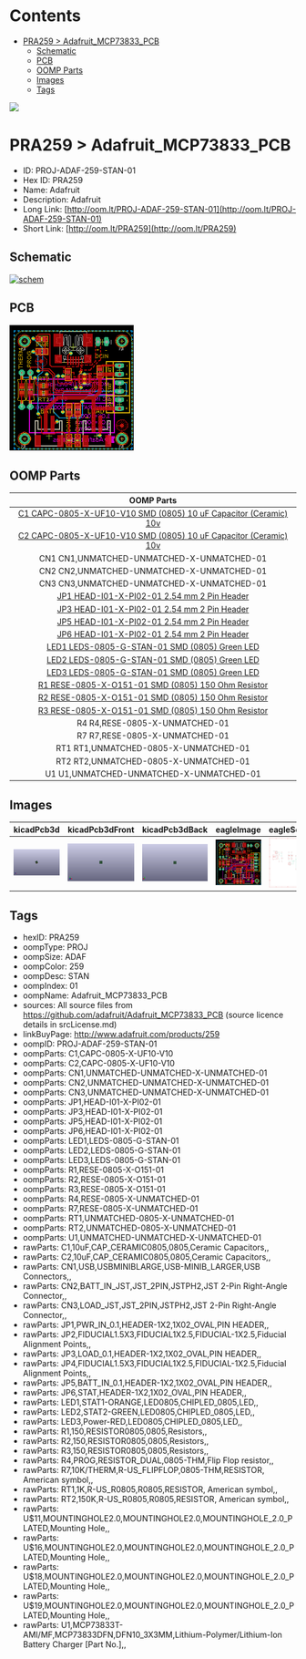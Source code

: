 



Contents
========

* [PRA259 > Adafruit_MCP73833_PCB](#pra259--adafruit_mcp73833_pcb)
	* [Schematic](#schematic)
	* [PCB](#pcb)
	* [OOMP Parts](#oomp-parts)
	* [Images](#images)
	* [Tags](#tags)
  
![][im]
# PRA259 > Adafruit_MCP73833_PCB

- ID: PROJ-ADAF-259-STAN-01
- Hex ID: PRA259
- Name: Adafruit
- Description: Adafruit
- Long Link: [http://oom.lt/PROJ-ADAF-259-STAN-01](http://oom.lt/PROJ-ADAF-259-STAN-01)
- Short Link: [http://oom.lt/PRA259](http://oom.lt/PRA259)

## Schematic
  
[![schem](eagleSchemImage.png)](eagleSchemImage.png)
## PCB
  
[![pcb](eagleImage.png)](eagleImage.png)
## OOMP Parts
  

|OOMP Parts|
| :---: |
|[C1 CAPC-0805-X-UF10-V10 SMD (0805) 10 uF Capacitor (Ceramic) 10v](https://github.com/oomlout/oomlout_OOMP_parts/tree/main/CAPC-0805-X-UF10-V10/)|
|[C2 CAPC-0805-X-UF10-V10 SMD (0805) 10 uF Capacitor (Ceramic) 10v](https://github.com/oomlout/oomlout_OOMP_parts/tree/main/CAPC-0805-X-UF10-V10/)|
|CN1 CN1,UNMATCHED-UNMATCHED-X-UNMATCHED-01|
|CN2 CN2,UNMATCHED-UNMATCHED-X-UNMATCHED-01|
|CN3 CN3,UNMATCHED-UNMATCHED-X-UNMATCHED-01|
|[JP1 HEAD-I01-X-PI02-01 2.54 mm 2 Pin Header](https://github.com/oomlout/oomlout_OOMP_parts/tree/main/HEAD-I01-X-PI02-01/)|
|[JP3 HEAD-I01-X-PI02-01 2.54 mm 2 Pin Header](https://github.com/oomlout/oomlout_OOMP_parts/tree/main/HEAD-I01-X-PI02-01/)|
|[JP5 HEAD-I01-X-PI02-01 2.54 mm 2 Pin Header](https://github.com/oomlout/oomlout_OOMP_parts/tree/main/HEAD-I01-X-PI02-01/)|
|[JP6 HEAD-I01-X-PI02-01 2.54 mm 2 Pin Header](https://github.com/oomlout/oomlout_OOMP_parts/tree/main/HEAD-I01-X-PI02-01/)|
|[LED1 LEDS-0805-G-STAN-01 SMD (0805) Green LED](https://github.com/oomlout/oomlout_OOMP_parts/tree/main/LEDS-0805-G-STAN-01/)|
|[LED2 LEDS-0805-G-STAN-01 SMD (0805) Green LED](https://github.com/oomlout/oomlout_OOMP_parts/tree/main/LEDS-0805-G-STAN-01/)|
|[LED3 LEDS-0805-G-STAN-01 SMD (0805) Green LED](https://github.com/oomlout/oomlout_OOMP_parts/tree/main/LEDS-0805-G-STAN-01/)|
|[R1 RESE-0805-X-O151-01 SMD (0805) 150 Ohm Resistor](https://github.com/oomlout/oomlout_OOMP_parts/tree/main/RESE-0805-X-O151-01/)|
|[R2 RESE-0805-X-O151-01 SMD (0805) 150 Ohm Resistor](https://github.com/oomlout/oomlout_OOMP_parts/tree/main/RESE-0805-X-O151-01/)|
|[R3 RESE-0805-X-O151-01 SMD (0805) 150 Ohm Resistor](https://github.com/oomlout/oomlout_OOMP_parts/tree/main/RESE-0805-X-O151-01/)|
|R4 R4,RESE-0805-X-UNMATCHED-01|
|R7 R7,RESE-0805-X-UNMATCHED-01|
|RT1 RT1,UNMATCHED-0805-X-UNMATCHED-01|
|RT2 RT2,UNMATCHED-0805-X-UNMATCHED-01|
|U1 U1,UNMATCHED-UNMATCHED-X-UNMATCHED-01|

## Images
  
  

|kicadPcb3d|kicadPcb3dFront|kicadPcb3dBack|eagleImage|eagleSchemImage|
| :---: | :---: | :---: | :---: | :---: |
|[![kicadPcb3d](kicadPcb3d_140.png)](kicadPcb3d.png)|[![kicadPcb3dFront](kicadPcb3dFront_140.png)](kicadPcb3dFront.png)|[![kicadPcb3dBack](kicadPcb3dBack_140.png)](kicadPcb3dBack.png)|[![eagleImage](eagleImage_140.png)](eagleImage.png)|[![eagleSchemImage](eagleSchemImage_140.png)](eagleSchemImage.png)|

## Tags

- hexID: PRA259
- oompType: PROJ
- oompSize: ADAF
- oompColor: 259
- oompDesc: STAN
- oompIndex: 01
- oompName: Adafruit_MCP73833_PCB
- sources: All source files from https://github.com/adafruit/Adafruit_MCP73833_PCB (source licence details in srcLicense.md)
- linkBuyPage: http://www.adafruit.com/products/259
- oompID: PROJ-ADAF-259-STAN-01
- oompParts: C1,CAPC-0805-X-UF10-V10
- oompParts: C2,CAPC-0805-X-UF10-V10
- oompParts: CN1,UNMATCHED-UNMATCHED-X-UNMATCHED-01
- oompParts: CN2,UNMATCHED-UNMATCHED-X-UNMATCHED-01
- oompParts: CN3,UNMATCHED-UNMATCHED-X-UNMATCHED-01
- oompParts: JP1,HEAD-I01-X-PI02-01
- oompParts: JP3,HEAD-I01-X-PI02-01
- oompParts: JP5,HEAD-I01-X-PI02-01
- oompParts: JP6,HEAD-I01-X-PI02-01
- oompParts: LED1,LEDS-0805-G-STAN-01
- oompParts: LED2,LEDS-0805-G-STAN-01
- oompParts: LED3,LEDS-0805-G-STAN-01
- oompParts: R1,RESE-0805-X-O151-01
- oompParts: R2,RESE-0805-X-O151-01
- oompParts: R3,RESE-0805-X-O151-01
- oompParts: R4,RESE-0805-X-UNMATCHED-01
- oompParts: R7,RESE-0805-X-UNMATCHED-01
- oompParts: RT1,UNMATCHED-0805-X-UNMATCHED-01
- oompParts: RT2,UNMATCHED-0805-X-UNMATCHED-01
- oompParts: U1,UNMATCHED-UNMATCHED-X-UNMATCHED-01
- rawParts: C1,10uF,CAP_CERAMIC0805,0805,Ceramic Capacitors,,
- rawParts: C2,10uF,CAP_CERAMIC0805,0805,Ceramic Capacitors,,
- rawParts: CN1,USB,USBMINIBLARGE,USB-MINIB_LARGER,USB Connectors,,
- rawParts: CN2,BATT_IN_JST,JST_2PIN,JSTPH2,JST 2-Pin Right-Angle Connector,,
- rawParts: CN3,LOAD_JST,JST_2PIN,JSTPH2,JST 2-Pin Right-Angle Connector,,
- rawParts: JP1,PWR_IN_0.1,HEADER-1X2,1X02_OVAL,PIN HEADER,,
- rawParts: JP2,FIDUCIAL1.5X3,FIDUCIAL1X2.5,FIDUCIAL-1X2.5,Fiducial Alignment Points,,
- rawParts: JP3,LOAD_0.1,HEADER-1X2,1X02_OVAL,PIN HEADER,,
- rawParts: JP4,FIDUCIAL1.5X3,FIDUCIAL1X2.5,FIDUCIAL-1X2.5,Fiducial Alignment Points,,
- rawParts: JP5,BATT_IN_0.1,HEADER-1X2,1X02_OVAL,PIN HEADER,,
- rawParts: JP6,STAT,HEADER-1X2,1X02_OVAL,PIN HEADER,,
- rawParts: LED1,STAT1-ORANGE,LED0805,CHIPLED_0805,LED,,
- rawParts: LED2,STAT2-GREEN,LED0805,CHIPLED_0805,LED,,
- rawParts: LED3,Power-RED,LED0805,CHIPLED_0805,LED,,
- rawParts: R1,150,RESISTOR0805,0805,Resistors,,
- rawParts: R2,150,RESISTOR0805,0805,Resistors,,
- rawParts: R3,150,RESISTOR0805,0805,Resistors,,
- rawParts: R4,PROG,RESISTOR_DUAL,0805-THM,Flip Flop resistor,,
- rawParts: R7,10K/THERM,R-US_FLIPFLOP,0805-THM,RESISTOR, American symbol,,
- rawParts: RT1,1K,R-US_R0805,R0805,RESISTOR, American symbol,,
- rawParts: RT2,150K,R-US_R0805,R0805,RESISTOR, American symbol,,
- rawParts: U$11,MOUNTINGHOLE2.0,MOUNTINGHOLE2.0,MOUNTINGHOLE_2.0_PLATED,Mounting Hole,,
- rawParts: U$16,MOUNTINGHOLE2.0,MOUNTINGHOLE2.0,MOUNTINGHOLE_2.0_PLATED,Mounting Hole,,
- rawParts: U$18,MOUNTINGHOLE2.0,MOUNTINGHOLE2.0,MOUNTINGHOLE_2.0_PLATED,Mounting Hole,,
- rawParts: U$19,MOUNTINGHOLE2.0,MOUNTINGHOLE2.0,MOUNTINGHOLE_2.0_PLATED,Mounting Hole,,
- rawParts: U1,MCP73833T-AMI/MF,MCP73833DFN,DFN10_3X3MM,Lithium-Polymer/Lithium-Ion Battery Charger [Part No.],,



[im]: kicadPcb3d_450.png
